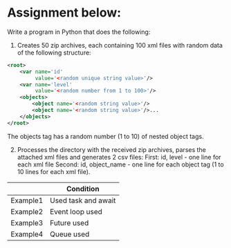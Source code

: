 Assignment below:
================
Write a program in Python that does the following:

1. Creates 50 zip archives, each containing 100 xml files with random data of the following structure:
```xml
<root>
	<var name='id'
	     value='<random unique string value>'/>
	<var name='level'
	     value='<random number from 1 to 100>'/>
	<objects>
		<object name='<random string value>'/>
		<object name='<random string value>'/>...
    </objects>
</root>
```

The objects tag has a random number (1 to 10) of nested object tags.

2. Processes the directory with the received zip archives, parses the attached xml files and generates 2 csv files:
First: id, level - one line for each xml file 
Second: id, object_name - one line for each object tag (1 to 10 lines for each xml file).

|          | Condition           |
|----------|---------------------|
| Example1 | Used task and await |
| Example2 | Event loop used     |
| Example3 | Future used         |
| Example4 | Queue used          |
